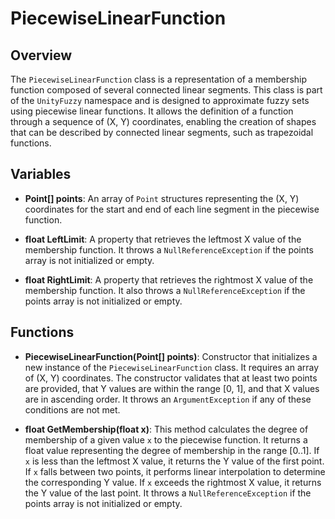 # PiecewiseLinearFunction

## Overview
The `PiecewiseLinearFunction` class is a representation of a membership function composed of several connected linear segments. This class is part of the `UnityFuzzy` namespace and is designed to approximate fuzzy sets using piecewise linear functions. It allows the definition of a function through a sequence of (X, Y) coordinates, enabling the creation of shapes that can be described by connected linear segments, such as trapezoidal functions.

## Variables

- **Point[] points**: An array of `Point` structures representing the (X, Y) coordinates for the start and end of each line segment in the piecewise function.

- **float LeftLimit**: A property that retrieves the leftmost X value of the membership function. It throws a `NullReferenceException` if the points array is not initialized or empty.

- **float RightLimit**: A property that retrieves the rightmost X value of the membership function. It also throws a `NullReferenceException` if the points array is not initialized or empty.

## Functions

- **PiecewiseLinearFunction(Point[] points)**: Constructor that initializes a new instance of the `PiecewiseLinearFunction` class. It requires an array of (X, Y) coordinates. The constructor validates that at least two points are provided, that Y values are within the range [0, 1], and that X values are in ascending order. It throws an `ArgumentException` if any of these conditions are not met.

- **float GetMembership(float x)**: This method calculates the degree of membership of a given value `x` to the piecewise function. It returns a float value representing the degree of membership in the range [0..1]. If `x` is less than the leftmost X value, it returns the Y value of the first point. If `x` falls between two points, it performs linear interpolation to determine the corresponding Y value. If `x` exceeds the rightmost X value, it returns the Y value of the last point. It throws a `NullReferenceException` if the points array is not initialized or empty.
